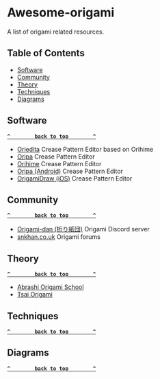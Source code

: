 # Awesome-origami
A list of origami related resources.

## Table of Contents

- [Software](#software)
- [Community](#community)
- [Theory](#theory)
- [Techniques](#techniques)
- [Diagrams](#diagrams)

## Software

**[`^        back to top        ^`](#)**

- [Oriedita](https://oriedita.github.io) Crease Pattern Editor based on Orihime
- [Oripa](https://github.com/oripa/oripa) Crease Pattern Editor
- [Orihime](http://mt777.html.xdomain.jp/) Crease Pattern Editor
- [Oripa (Android)](https://play.google.com/store/apps/details?id=com.origamitoolbox.oripa&gl=US) Crease Pattern Editor
- [OrigamiDraw (iOS)](https://apps.apple.com/us/app/origamidraw/id1268158815) Crease Pattern Editor

## Community

**[`^        back to top        ^`](#)**

- [Origami-dan (折り紙団)](https://disboard.org/server/553401275127955476) Origami Discord server
- [snkhan.co.uk](https://snkhan.co.uk/forum/index.php) Origami forums

## Theory

**[`^        back to top        ^`](#)**

- [Abrashi Origami School](https://abrashiorigami.com/)
- [Tsai Origami](https://origami.abstreamace.com/)

## Techniques

**[`^        back to top        ^`](#)**


## Diagrams

**[`^        back to top        ^`](#)**

